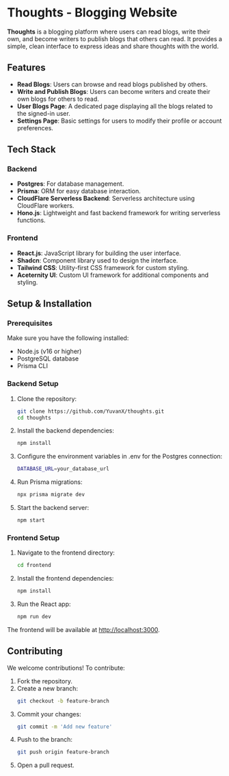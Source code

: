 # Thoughts - Blogging Website

**Thoughts** is a blogging platform where users can read blogs, write their own, and become writers to publish blogs that others can read. It provides a simple, clean interface to express ideas and share thoughts with the world.

## Features

- **Read Blogs**: Users can browse and read blogs published by others.
- **Write and Publish Blogs**: Users can become writers and create their own blogs for others to read.
- **User Blogs Page**: A dedicated page displaying all the blogs related to the signed-in user.
- **Settings Page**: Basic settings for users to modify their profile or account preferences.

## Tech Stack

### Backend
- **Postgres**: For database management.
- **Prisma**: ORM for easy database interaction.
- **CloudFlare Serverless Backend**: Serverless architecture using CloudFlare workers.
- **Hono.js**: Lightweight and fast backend framework for writing serverless functions.

### Frontend
- **React.js**: JavaScript library for building the user interface.
- **Shadcn**: Component library used to design the interface.
- **Tailwind CSS**: Utility-first CSS framework for custom styling.
- **Aceternity UI**: Custom UI framework for additional components and styling.

## Setup & Installation

### Prerequisites

Make sure you have the following installed:

- Node.js (v16 or higher)
- PostgreSQL database
- Prisma CLI

### Backend Setup

1. Clone the repository:
   ```bash
   git clone https://github.com/YuvanX/thoughts.git
   cd thoughts
   ```
2. Install the backend dependencies:
    ```bash
    npm install
    ```
3. Configure the environment variables in .env for the Postgres connection:
    ```bash
    DATABASE_URL=your_database_url
    ```
4. Run Prisma migrations:
    ```bash
    npx prisma migrate dev
    ```
5. Start the backend server:
    ```bash
    npm start
    ```

### Frontend Setup

1. Navigate to the frontend directory:
    ```bash
    cd frontend
    ```
2. Install the frontend dependencies:
    ```bash
    npm install
    ```
3.  Run the React app:
    ```bash
    npm run dev
    ```
The frontend will be available at [http://localhost:3000](http://localhost:3000).

## Contributing

We welcome contributions! To contribute:

1. Fork the repository.
2. Create a new branch:
   ```bash
   git checkout -b feature-branch
   ```
3. Commit your changes:
    ```bash
    git commit -m 'Add new feature'
    ```
4. Push to the branch:
    ```bash
    git push origin feature-branch
    ```
5. Open a pull request.
